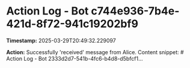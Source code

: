 # Action Log - Bot c744e936-7b4e-421d-8f72-941c19202bf9

**Timestamp:** 2025-03-29T20:49:32.229097

**Action:**
Successfully 'received' message from Alice. Content snippet: # Action Log - Bot 2333d2d7-541b-4fc6-b4d8-d5bfcf1...
